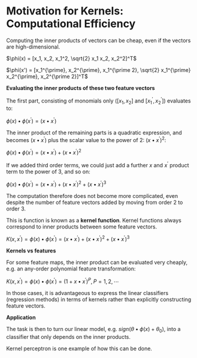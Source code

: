 # Motivation for Kernels: Computational Efficiency

Computing the inner products of vectors can be cheap, even if the vectors are high-dimensional.

$\phi(x) = [x_1, x_2, x_1^2, \sqrt{2} x_1 x_2, x_2^2]^T$

$\phi(x') = [x_1^{\prime}, x_2^{\prime}, x_1^{\prime 2}, \sqrt{2} x_1^{\prime} x_2^{\prime}, x_2^{\prime 2}]^T$

**Evaluating the inner products of these two feature vectors**

The first part, consisting of monomials only ($[x_1, x_2]$ and $[x_1^{\prime}, x_2^{\prime}]$) evaluates to:

$\phi(x) • \phi(x^{\prime}) = (x • x^{\prime})$

The inner product of the remaining parts is a quadratic expression, and becomes $(x • x^{\prime})$ plus the scalar value to the power of $2$: $(x • x^{\prime})^2$:

$\phi(x) • \phi(x^{\prime}) = (x • x^{\prime}) + (x • x^{\prime})^2$

If we added third order terms, we could just add a further $x$ and $x^{\prime}$ product term to the power of $3$, and so on:

$\phi(x) • \phi(x^{\prime}) = (x • x^{\prime}) + (x • x^{\prime})^2 + (x • x^{\prime})^3$

The computation therefore does not become more complicated, even despite the number of feature vectors added by moving from order $2$ to order $3$.

This is function is known as a **kernel function**. Kernel functions always correspond to inner products between some feature vectors.

$K(x, x^{\prime}) = \phi(x) • \phi(x^{\prime}) = (x • x^{\prime}) + (x • x^{\prime})^2 + (x • x^{\prime})^3$

**Kernels vs features**

For some feature maps, the inner product can be evaluated very cheaply, e.g. an any-order polynomial feature transformation:

$K(x, x^{\prime}) = \phi(x) • \phi(x^{\prime}) = (1 + x • x^{\prime})^P, P = 1, 2, ⋯$

In those cases, it is advantageous to express the linear classifiers (regression methods) in terms of kernels rather than explicitly constructing feature vectors.

**Application**

The task is then to turn our linear model, e.g. $sign(θ• \phi(x) + θ_0)$, into a classifier that only depends on the inner products.

Kernel perceptron is one example of how this can be done.
